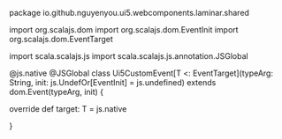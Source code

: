 package io.github.nguyenyou.ui5.webcomponents.laminar.shared

import org.scalajs.dom
import org.scalajs.dom.EventInit
import org.scalajs.dom.EventTarget

import scala.scalajs.js
import scala.scalajs.js.annotation.JSGlobal

@js.native
@JSGlobal
class Ui5CustomEvent[T <: EventTarget](typeArg: String, init: js.UndefOr[EventInit] = js.undefined)
    extends dom.Event(typeArg, init) {

  override def target: T = js.native

}
